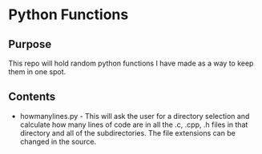 # Python Functions

## Purpose
  This repo will hold random python functions I have made as a way to keep them in one spot.

## Contents
* howmanylines.py - This will ask the user for a directory selection and calculate how many lines of code are in all the .c, .cpp, .h files in that directory and all of the subdirectories. The file extensions can be changed in the source.